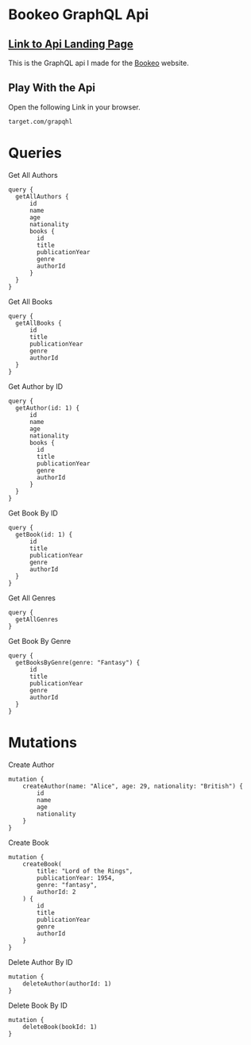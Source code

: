 # Bookeo GraphQL Api
## [Link to Api Landing Page](target.com)
This is the GraphQL api I made for the [Bookeo](target.com) website.

## Play With the Api 
Open the following Link in your browser.
```
target.com/grapqhl
```

# Queries

Get All Authors
```
query {
  getAllAuthors {
      id
      name
      age
      nationality
      books {
        id
        title
        publicationYear
        genre
        authorId
      }
  }
}
```

Get All Books
```
query {
  getAllBooks {
      id
      title
      publicationYear
      genre
      authorId
  }
}
```

Get Author by ID
```
query {
  getAuthor(id: 1) {
      id
      name
      age
      nationality
      books {
        id
        title
        publicationYear
        genre
        authorId
      }
  }
}
```

Get Book By ID
```
query {
  getBook(id: 1) {
      id
      title
      publicationYear
      genre
      authorId
  }
}
```

Get All Genres
```
query {
  getAllGenres
}
```

Get Book By Genre
```
query {
  getBooksByGenre(genre: "Fantasy") {
      id
      title
      publicationYear
      genre
      authorId
  }
}
```

# Mutations 

Create Author 

```
mutation {
    createAuthor(name: "Alice", age: 29, nationality: "British") {
        id
        name
        age
        nationality
    }
}
```

Create Book

```
mutation {
    createBook(
        title: "Lord of the Rings", 
        publicationYear: 1954, 
        genre: "fantasy", 
        authorId: 2
    ) {
        id
        title
        publicationYear
        genre
        authorId
    }
}
```

Delete Author By ID

```
mutation {
    deleteAuthor(authorId: 1)
}
```

Delete Book By ID
```
mutation {
    deleteBook(bookId: 1)
}
```
